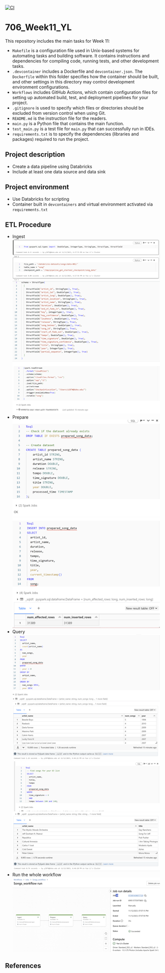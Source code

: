 [![CI](https://github.com/nogibjj/706_Week01_YL/actions/workflows/cicd.yml/badge.svg)](https://github.com/nogibjj/706_Week01_YL/actions/workflows/cicd.yml)

# 706_Week11_YL

This repository includes the main tasks for Week 11:

* `Makefile` is a configuration file used in Unix-based systems for automating tasks and building software. It contains instructions and dependencies for compiling code, running tests, and other development tasks.
* `.devcontainer` includes a Dockerfile and `devcontainer.json`. The `Dockerfile` within this folder specifies how the container should be built, and other settings in this directory may control development environment configurations.
* `Workflows` includes GitHub Actions, which contain configuration files for setting up automated build, test, and deployment pipelines for your project.
* `.gitignore` is used to specify which files or directories should be excluded from version control when using Git.
* `README.md` is the instruction file for the readers.
* `main.py` is a Python file that contains the main function.
* `test_main.py`  is a test file for `main.py` that can successfully run in IDEs.
* `requirements.txt` is to specify the dependencies (libraries and packages) required to run the project.

## Project description
* Create a data pipeline using Databricks
* Include at least one data source and data sink

## Project environment

* Use Databricks for scripting
* Container built in `devcontainers` and virtual environment activated via `requirements.txt`

## ETL Procedure

* Ingest
![Alt text](figures/ingest_1.png)
![Alt text](figures/ingest_2.png)
![Alt text](figures/ingest_3.png)
* Prepare
![Alt text](figures/prepare_1.png)
![Alt text](figures/prepare_2.png)
* Query
![Alt text](figures/query_1.png)
![Alt text](figures/query_2.png)
![Alt text](figures/query_3.png)
![Alt text](figures/query_4.png)
* Run the whole workflow 
![Alt text](figures/run.png)

## References